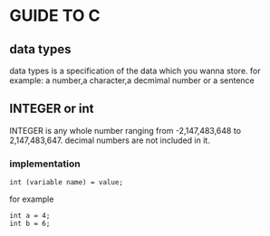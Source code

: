 # GUIDE TO C
 
## data types
 data types is a specification of the data which you wanna store. for example: a number,a character,a decmimal number or  a sentence

## INTEGER or int
INTEGER is any whole number ranging from -2,147,483,648 to 2,147,483,647. decimal numbers are  not included in it.
### implementation
    int (variable name) = value;
for example 

    int a = 4;
    int b = 6;
